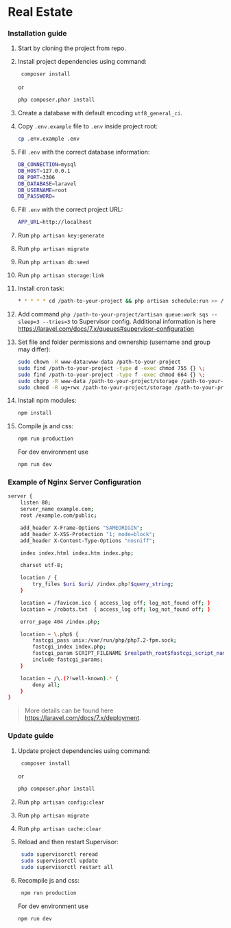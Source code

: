# Real Estate

### Installation guide

1. Start by cloning the project from repo.
2. Install project dependencies using command: 

   ```bash
    composer install
    ```
   
    or
    
    ```bash
    php composer.phar install
    ```      

3. Create a database with default encoding `utf8_general_ci`.

4. Copy `.env.example` file to `.env` inside project root:

    ```bash
    cp .env.example .env
    ```

5. Fill `.env` with the correct database information:

    ```bash
    DB_CONNECTION=mysql
    DB_HOST=127.0.0.1
    DB_PORT=3306
    DB_DATABASE=laravel
    DB_USERNAME=root
    DB_PASSWORD=
    ```

6. Fill `.env` with the correct project URL:

    ```bash
    APP_URL=http://localhost
    ```
   
7. Run `php artisan key:generate`

8. Run `php artisan migrate`

9. Run `php artisan db:seed`

10. Run `php artisan storage:link`

11. Install cron task:

    ```bash
    * * * * * cd /path-to-your-project && php artisan schedule:run >> /dev/null 2>&1
    ```
    
12. Add command `php /path-to-your-project/artisan queue:work sqs --sleep=3 --tries=3` to Supervisor config. Additional information is here https://laravel.com/docs/7.x/queues#supervisor-configuration 

13. Set file and folder permissions and ownership (username and group may differ):

    ```bash
    sudo chown -R www-data:www-data /path-to-your-project
    sudo find /path-to-your-project -type d -exec chmod 755 {} \;
    sudo find /path-to-your-project -type f -exec chmod 664 {} \;
    sudo chgrp -R www-data /path-to-your-project/storage /path-to-your-project/bootstrap/cache
    sudo chmod -R ug+rwx /path-to-your-project/storage /path-to-your-project/bootstrap/cache
    ```
14. Install npm modules:

    ```bash
    npm install
    ```
15. Compile js and css:

    ```bash
    npm run production
    ```
    For dev environment use 
    ```bash
    npm run dev
    ```
    
### Example of Nginx Server Configuration

```bash
server {
    listen 80;
    server_name example.com;
    root /example.com/public;

    add_header X-Frame-Options "SAMEORIGIN";
    add_header X-XSS-Protection "1; mode=block";
    add_header X-Content-Type-Options "nosniff";

    index index.html index.htm index.php;

    charset utf-8;

    location / {
        try_files $uri $uri/ /index.php?$query_string;
    }

    location = /favicon.ico { access_log off; log_not_found off; }
    location = /robots.txt  { access_log off; log_not_found off; }

    error_page 404 /index.php;

    location ~ \.php$ {
        fastcgi_pass unix:/var/run/php/php7.2-fpm.sock;
        fastcgi_index index.php;
        fastcgi_param SCRIPT_FILENAME $realpath_root$fastcgi_script_name;
        include fastcgi_params;
    }

    location ~ /\.(?!well-known).* {
        deny all;
    }
}
``` 

> More details can be found here https://laravel.com/docs/7.x/deployment.    
    
### Update guide

1. Update project dependencies using command: 

   ```bash
    composer install
    ```
   
    or
    
    ```bash
    php composer.phar install
    ```
   
2. Run `php artisan config:clear`

3. Run `php artisan migrate`
         
4. Run `php artisan cache:clear`

5. Reload and then restart Supervisor: 

   ```bash
    sudo supervisorctl reread
    sudo supervisorctl update
    sudo supervisorctl restart all
    ```
6. Recompile js and css: 

   ```bash
    npm run production
    ```
    For dev environment use 
    ```bash
    npm run dev
    ```
